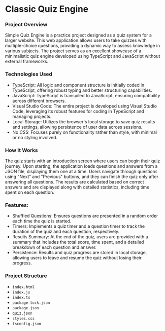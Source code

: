 # Classic Quiz Engine

### Project Overview
Simple Quiz Engine is a practice project designed as a quiz system for a larger website. This web application allows users to take quizzes with multiple-choice questions, providing a dynamic way to assess knowledge in various subjects. The project serves as an excellent showcase of a minimalistic quiz engine developed using TypeScript and JavaScript without external frameworks.

### Technologies Used
- TypeScript: All logic and component structure is initially coded in TypeScript, offering robust typing and better structuring capabilities.
- JavaScript: TypeScript is transpiled to JavaScript, ensuring compatibility across different browsers.
- Visual Studio Code: The entire project is developed using Visual Studio Code, leveraging its robust features for coding in TypeScript and managing projects.
- Local Storage: Utilizes the browser's local storage to save quiz results and settings, allowing persistence of user data across sessions.
- No CSS: Focuses purely on functionality rather than style, with minimal or no styling involved.

### How It Works
The quiz starts with an introduction screen where users can begin their quiz journey. Upon starting, the application loads questions and answers from a JSON file, displaying them one at a time. Users navigate through questions using "Next" and "Previous" buttons, and they can finish the quiz only after answering all questions. The results are calculated based on correct answers and are displayed along with detailed statistics, including time spent on each question.

### Features:
- Shuffled Questions: Ensures questions are presented in a random order each time the quiz is started.
- Timers: Implements a quiz timer and a question timer to track the duration of the quiz and each question, respectively.
- Results Summary: At the end of the quiz, users are provided with a summary that includes the total score, time spent, and a detailed breakdown of each question and answer.
- Persistence: Results and quiz progress are stored in local storage, allowing users to leave and resume the quiz without losing their progress.

### Project Structure
- `index.html`
- `index.js`
- `index.ts`
- `package-lock.json`
- `package.json`
- `quiz.json`
- `styles.css`
- `tsconfig.json`
